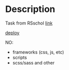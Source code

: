 # Description

Task from RSschol
[link](https://github.com/DrDiman/CSS-Mem-Slider)

[deploy](https://burik84.github.io/cssMemSlider/cssMemSlider/index.html)

NO:

- frameworks (css, js, etc)
- scripts
- scss/sass and other
